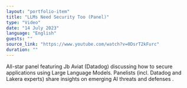 ```yaml
---
layout: "portfolio-item"
title: "LLMs Need Security Too (Panel)"
type: "Video"
date: "14 July 2023"
language: "English"
guests: ""
source_link: "https://www.youtube.com/watch?v=0DsrT2kFurc"
duration: ""
---
```


All-star panel featuring Jb Aviat (Datadog) discussing how to secure applications using Large Language Models. Panelists (incl. Datadog and Lakera experts) share insights on emerging AI threats and defenses .
